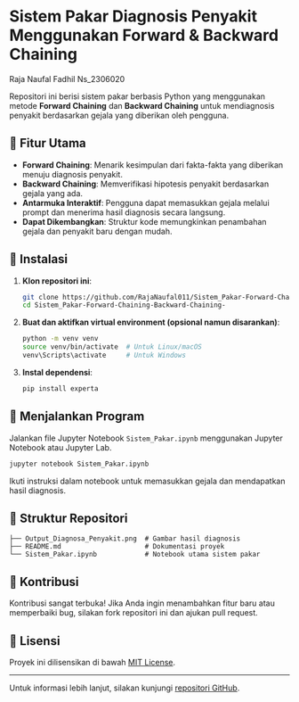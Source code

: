 # Sistem Pakar Diagnosis Penyakit Menggunakan Forward & Backward Chaining
Raja Naufal Fadhil Ns_2306020

Repositori ini berisi sistem pakar berbasis Python yang menggunakan metode **Forward Chaining** dan **Backward Chaining** untuk mendiagnosis penyakit berdasarkan gejala yang diberikan oleh pengguna.

## 🧠 Fitur Utama

- **Forward Chaining**: Menarik kesimpulan dari fakta-fakta yang diberikan menuju diagnosis penyakit.
- **Backward Chaining**: Memverifikasi hipotesis penyakit berdasarkan gejala yang ada.
- **Antarmuka Interaktif**: Pengguna dapat memasukkan gejala melalui prompt dan menerima hasil diagnosis secara langsung.
- **Dapat Dikembangkan**: Struktur kode memungkinkan penambahan gejala dan penyakit baru dengan mudah.

## 💪 Instalasi

1. **Klon repositori ini**:

   ```bash
   git clone https://github.com/RajaNaufal011/Sistem_Pakar-Forward-Chaining-Backward-Chaining-.git
   cd Sistem_Pakar-Forward-Chaining-Backward-Chaining-
   ```

2. **Buat dan aktifkan virtual environment (opsional namun disarankan)**:

   ```bash
   python -m venv venv
   source venv/bin/activate  # Untuk Linux/macOS
   venv\Scripts\activate     # Untuk Windows
   ```

3. **Instal dependensi**:

   ```bash
   pip install experta
   ```

## 🚀 Menjalankan Program

Jalankan file Jupyter Notebook `Sistem_Pakar.ipynb` menggunakan Jupyter Notebook atau Jupyter Lab.

```bash
jupyter notebook Sistem_Pakar.ipynb
```

Ikuti instruksi dalam notebook untuk memasukkan gejala dan mendapatkan hasil diagnosis.

## 📁 Struktur Repositori

```
├── Output_Diagnosa_Penyakit.png  # Gambar hasil diagnosis
├── README.md                     # Dokumentasi proyek
└── Sistem_Pakar.ipynb            # Notebook utama sistem pakar
```

## 🤝 Kontribusi

Kontribusi sangat terbuka! Jika Anda ingin menambahkan fitur baru atau memperbaiki bug, silakan fork repositori ini dan ajukan pull request.

## 📄 Lisensi

Proyek ini dilisensikan di bawah [MIT License](LICENSE).

---

Untuk informasi lebih lanjut, silakan kunjungi [repositori GitHub](https://github.com/RajaNaufal011/Sistem_Pakar-Forward-Chaining-Backward-Chaining-).

